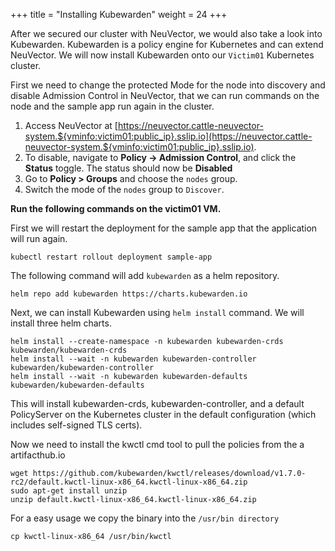+++
title = "Installing Kubewarden"
weight = 24
+++

After we secured our cluster with NeuVector, we would also take a look into Kubewarden. Kubewarden is a policy engine for Kubernetes and can extend NeuVector.
We will now install Kubewarden onto our `Victim01` Kubernetes cluster.

First we need to change the protected Mode for the node into discovery and disable Admission Control in NeuVector, that we can run commands on the node and the sample app run again in the cluster.
1. Access NeuVector at [https://neuvector.cattle-neuvector-system.${vminfo:victim01:public_ip}.sslip.io](https://neuvector.cattle-neuvector-system.${vminfo:victim01:public_ip}.sslip.io).
2. To disable, navigate to **Policy -> Admission Control**, and click the **Status** toggle. The status should now be **Disabled**
3. Go to **Policy > Groups** and choose the `nodes` group.
4. Switch the mode of the `nodes` group to `Discover`.

**Run the following commands on the victim01 VM.**

First we will restart the deployment for the sample app that the application will run again. 

```ctr:
kubectl restart rollout deployment sample-app
```

The following command will add `kubewarden` as a helm repository.

```ctr:
helm repo add kubewarden https://charts.kubewarden.io
```

Next, we can install Kubewarden using `helm install` command. We will install three helm charts.

```ctr:
helm install --create-namespace -n kubewarden kubewarden-crds kubewarden/kubewarden-crds
helm install --wait -n kubewarden kubewarden-controller kubewarden/kubewarden-controller
helm install --wait -n kubewarden kubewarden-defaults kubewarden/kubewarden-defaults
```
This will install kubewarden-crds, kubewarden-controller, and a default PolicyServer on the Kubernetes cluster in the default configuration (which includes self-signed TLS certs).

Now we need to install the kwctl cmd tool to pull the policies from the a artifacthub.io

```ctr:
wget https://github.com/kubewarden/kwctl/releases/download/v1.7.0-rc2/default.kwctl-linux-x86_64.kwctl-linux-x86_64.zip
sudo apt-get install unzip 
unzip default.kwctl-linux-x86_64.kwctl-linux-x86_64.zip
```

For a easy usage we copy the binary into the `/usr/bin directory`

```ctr:
cp kwctl-linux-x86_64 /usr/bin/kwctl
```
